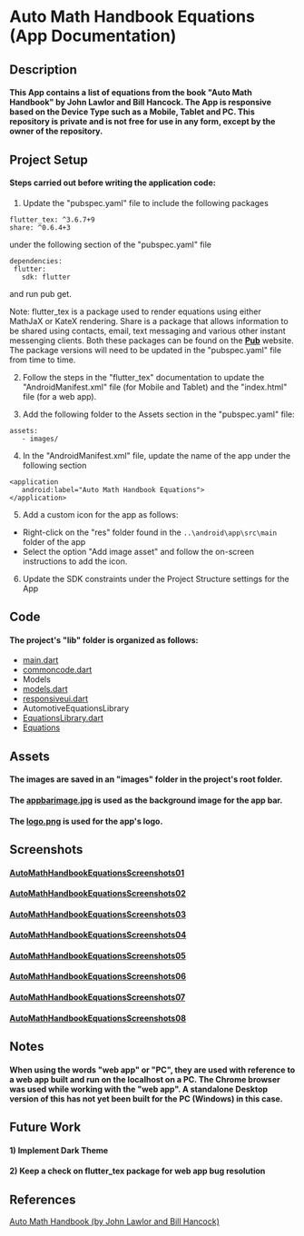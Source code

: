 # Auto Math Handbook Equations (App Documentation)

## Description
#### This App contains a list of equations from the book "Auto Math Handbook" by John Lawlor and Bill Hancock. The App is responsive based on the Device Type such as a Mobile, Tablet and PC. This repository is private and is not free for use in any form, except by the owner of the repository.

## Project Setup
#### Steps carried out before writing the application code:

1. Update the "pubspec.yaml" file to include the following packages
 ```
 flutter_tex: ^3.6.7+9
 share: ^0.6.4+3
 ```
under the following section of the "pubspec.yaml" file
 ```
 dependencies:
  flutter:
    sdk: flutter
 ```
 and run pub get.

 Note: flutter_tex is a package used to render equations using either MathJaX or KateX rendering. Share is a package that allows information to be shared using contacts, email, text messaging and various other instant messenging clients. Both these packages can be found on the [**Pub**](https://pub.dev/) website. The package versions will need to be updated in the "pubspec.yaml" file from time to time.

2. Follow the steps in the "flutter_tex" documentation to update the "AndroidManifest.xml" file (for Mobile and Tablet) and the "index.html" file (for a web app).

3. Add the following folder to the Assets section in the "pubspec.yaml" file:
 ```
 assets:
    - images/
 ```

4. In the "AndroidManifest.xml" file, update the name of the app under the following section
 ```
 <application
	android:label="Auto Math Handbook Equations">
 </application>
 ```

5. Add a custom icon for the app as follows:
 * Right-click on the "res" folder found in the ```..\android\app\src\main``` folder of the app
 * Select the option "Add image asset" and follow the on-screen instructions to add the icon.

6. Update the SDK constraints under the Project Structure settings for the App

## Code
#### The project's "lib" folder is organized as follows:

* [main.dart](Documentation/main.md) 
* [commoncode.dart](Documentation/commoncode.md) 
* Models
 * [models.dart](Documentation/models/models.md)
 * [responsiveui.dart](Documentation/models/responsiveui.md)
* AutomotiveEquationsLibrary 
 * [EquationsLibrary.dart](Documentation/EquationsLibrary/EquationsLibrary.md)
 * [Equations](Documentation/EquationsLibrary/equations.md)

## Assets
#### The images are saved in an "images" folder in the project's root folder.
#### The [appbarimage.jpg](Documentation/images/appbarimage.jpg) is used as the background image for the app bar.
#### The [logo.png](Documentation/images/logo.png) is used for the app's logo.

## Screenshots
#### [AutoMathHandbookEquationsScreenshots01](Documentation/Screenshots/AutoMathHandbookEquationsScreenshots01.png)
#### [AutoMathHandbookEquationsScreenshots02](Documentation/Screenshots/AutoMathHandbookEquationsScreenshots02.png)
#### [AutoMathHandbookEquationsScreenshots03](Documentation/Screenshots/AutoMathHandbookEquationsScreenshots03.png)
#### [AutoMathHandbookEquationsScreenshots04](Documentation/Screenshots/AutoMathHandbookEquationsScreenshots04.png)
#### [AutoMathHandbookEquationsScreenshots05](Documentation/Screenshots/AutoMathHandbookEquationsScreenshots05.png)
#### [AutoMathHandbookEquationsScreenshots06](Documentation/Screenshots/AutoMathHandbookEquationsScreenshots06.png)
#### [AutoMathHandbookEquationsScreenshots07](Documentation/Screenshots/AutoMathHandbookEquationsScreenshots07.png)
#### [AutoMathHandbookEquationsScreenshots08](Documentation/Screenshots/AutoMathHandbookEquationsScreenshots08.png)

## Notes
#### When using the words "web app" or "PC", they are used with reference to a web app built and run on the localhost on a PC. The Chrome browser was used while working with the "web app". A standalone Desktop version of this has not yet been built for the PC (Windows) in this case.

## Future Work
#### 1) Implement Dark Theme  
#### 2) Keep a check on flutter_tex package for web app bug resolution

## References
[Auto Math Handbook (by John Lawlor and Bill Hancock)](https://www.google.com/search?rlz=1C1CHBF_enIN883IN883&q=automath+handbook&spell=1&sa=X&ved=2ahUKEwiArpPs5pDqAhVKyjgGHWI9AnkQBSgAegQIGhAm&biw=1366&bih=625)
